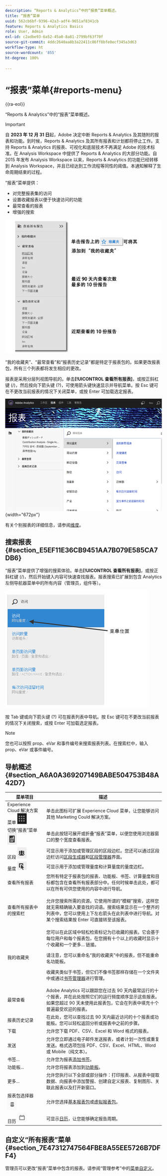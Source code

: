 ```yaml
---
description: “Reports & Analytics”中的“报表”菜单概述。
title: “报表”菜单
uuid: 562cb6bf-9396-42a3-adf4-9651af8341cb
feature: Reports & Analytics Basics
role: User, Admin
exl-id: c2adbe93-6a52-45a0-8a81-2799bf63f70f
source-git-commit: 4ddc2640aa8b3a22411c86ff8bfe0ecf345a3d63
workflow-type: ht
source-wordcount: '855'
ht-degree: 100%

---
```


# “报表”菜单{#reports-menu}

{{ra-eol}}

“Reports &amp; Analytics”中的“报表”菜单概述。

>[!IMPORTANT]
>自 **2023 年 12 月 31 日**&#x200B;起，Adobe 决定中断 Reports &amp; Analytics 及其随附的报表和功能。到时候，Reports &amp; Analytics 及其所有报表和计划都将停止工作。支持 Reports &amp; Analytics 的报表、可视化和底层技术不再满足 Adobe 的技术标准。在 Analysis Workspace 中提供了 Reports &amp; Analytics 的大部分功能。自 2015 年发布 Analysis Workspace 以来，Reports &amp; Analytics 的功能已经转移到 Analysis Workspace，并且已经达到工作流程等同性的阈值。本通知解释了生命周期结束的过程。

“报表”菜单提供：

* 对完整报表集的访问
* 设置收藏报表以便于快速访问的功能
* 最常查看的报表
* 增强的搜索

![](assets/menu-mainnav.png)

“我的收藏夹”、“最常查看”和“报表历史记录”都是特定于报表包的。如果更改报表包，所有三个列表都将发生相应的更改。

报表是采用分层列视图导航的。单击&#x200B;**[!UICONTROL 查看所有报表]**，或按正斜杠键 (/)，然后按向下箭头键 (?)，可使用箭头键快速显示并导航菜单。按 Esc 键可在不更改当前报表的情况下关闭菜单，或按 Enter 可加载选定报表。

![](assets/reports-landing.png){width=&quot;672px&quot;}

有关个别报表的详细信息，请参阅[维度](/help/components/dimensions/overview.md)。

## 搜索报表 {#section_E5EF11E36CB9451AA7B079E585CA7DB6}

“报表”菜单提供了增强的搜索体验。单击&#x200B;**[!UICONTROL 查看所有报表]**，或按正斜杠键 (/)，然后开始键入内容可快速查找报表。报表搜索已扩展到包含 Analytics 左侧导航器菜单中的所有内容（管理员，组件等）。

![](assets/menu-search.png)

按 Tab 键或向下箭头键 (?) 可在报表列表中导航。按 Esc 键可在不更改当前报表的情况下关闭搜索，或按 Enter 可加载选定报表。

>[!NOTE]
>
>您也可以按照 prop、eVar 和事件编号来搜索报表列表。在搜索栏中，输入 prop、eVar 或事件编号。

## 导航概述 {#section_A6A0A369207149BABE504753B48A42D7}

<table id="table_3BA295966BBC4C94ABDC3718D1894698"> 
 <thead> 
  <tr> 
   <th colname="col1" class="entry"> 菜单项目 </th> 
   <th colname="col2" class="entry"> 描述 </th> 
  </tr>
 </thead>
 <tbody> 
  <tr> 
   <td colname="col1">Experience Cloud 解决方案菜单 <img placement="inline"  src="assets/mc-icon.png" width="30px" id="image_B75D0F6991F74389A77068D999C9A910" /> </td> 
   <td colname="col2"> 单击此图标可扩展 Experience Cloud 菜单，让您能够访问其他 Marketing Could 解决方案。 </td> 
  </tr> 
  <tr> 
   <td colname="col1">切换“报表”菜单 <img placement="inline"  src="assets/toggle_icon.png" id="image_32296B71E82C4694821D99867305F5FE" width="30px" /> </td> 
   <td colname="col2"> 单击此按钮可展开或折叠“报表”菜单，以便您使用浏览器窗口的整个宽度查看报表。 </td> 
  </tr> 
  <tr> 
   <td colname="col1"><span class="uicontrol">区段 <img placement="inline"  src="assets/segment_icon.png" width="30px" id="image_6BF461356C8640EA8E93B74092320E91" /></span> </td> 
   <td colname="col2">可显示用于添加或管理区段的区段边栏。您还可以通过区段边栏访问<a href="/help/components/segmentation/segmentation-workflow/seg-build.md"  >区段生成器</a>和<a href="https://experienceleague.adobe.com/docs/analytics/components/segmentation/segmentation-workflow/seg-manage.html"  >区段管理器</a>界面。 </td> 
  </tr> 
  <tr> 
   <td colname="col1"><span class="uicontrol">量度 <img placement="inline"  src="assets/metrics_icon.png" width="30px" id="image_88620CB8A9CC4BC3BE4CE30BDA727512" /></span> </td> 
   <td colname="col2"> 可显示用于添加或管理量度和计算量度的量度边栏。 </td> 
  </tr> 
  <tr> 
   <td colname="col1"><span class="uicontrol"> 查看所有报表</span> </td> 
   <td colname="col2">您所有特定于报表包的报表、功能板、书签、计算量度和目标都包含在<span class="uicontrol">查看所有报表</span>部分中。任何时候单击此处，都可以在所有可供您使用的内容中进行导航。 </td> 
  </tr> 
  <tr> 
   <td colname="col1"><span class="uicontrol">查看所有报表</span>中的搜索栏 </td> 
   <td colname="col2"> <p> 允许您搜索所需的资源。它使用所谓的“模糊”搜索，这样您就无需精确输入要查找的词语。搜索结果显示在一个整齐的列表中，您可以使用上下左右箭头在此列表中进行导航。对某个搜索结果按 <span class="uicontrol">Enter</span> 可直接转至该报表。 </p> </td> 
  </tr> 
  <tr> 
   <td colname="col1"><span class="uicontrol">我的收藏夹</span> </td> 
   <td colname="col2">您可以在此区域中轻松检索标记为<span class="uicontrol">已收藏</span>的报表。它会基于每位用户和每个报表包，在您拥有十个以上的收藏时显示十个收藏和一个<span class="uicontrol">更多...</span> 链接。 <p>请注意，您可以重命名“我的收藏夹”中的报表，但不能重命名功能板。 </p> <p>收藏夹类似于书签，但它们不像书签那样存储在一个文件夹中或通过<a href="/help/analyze/reports-analytics/bookmarks.md"  >书签管理器</a>进行管理。 </p> </td> 
  </tr> 
  <tr> 
   <td colname="col1"><span class="uicontrol"> 最常查看</span> </td> 
   <td colname="col2"> Adobe Analytics 可以跟踪您在过去 90 天内最常运行的十个报表，并在此处按照它们的运行频度顺序显示这些报表。如果您超过 90 天未使用此报表包，它会在列表中填充十个普遍最受欢迎的报表。 </td> 
  </tr> 
  <tr> 
   <td colname="col1"><span class="uicontrol"> 报表历史记录</span> </td> 
   <td colname="col2"> 在此处，您可以查找过去 90 天内最近访问的十个报表或功能板。您可以轻松返回分析或报表中之前的步骤。 </td> 
  </tr> 
  <tr> 
   <td colname="col1"><span class="uicontrol"> 下载</span> </td> 
   <td colname="col2">允许您下载 PDF、CSV、Excel 和 Word 格式的报表。 </td> 
  </tr> 
  <tr> 
   <td colname="col1"><span class="uicontrol"> 发送</span> </td> 
   <td colname="col2">允许您立即通过电子邮件发送报表，或者计划一次性或重复发送。格式选项包括 PDF、CSV、Excel、HTML、Word 或 Mobile（纯文本）。</td> 
  </tr> 
  <tr> 
   <td colname="col1"><span class="uicontrol"> 书签...</span> </td> 
   <td colname="col2">允许您为报表<a href="/help/analyze/reports-analytics/bookmarks.md"  >添加书签</a>。 </td> 
  </tr> 
  <tr> 
   <td colname="col1"><span class="uicontrol"> 功能板</span>... </td> 
   <td colname="col2">允许您将报表添加到<a href="/help/analyze/reports-analytics/dashboard.md"  >功能板</a>。 </td> 
  </tr> 
  <tr> 
   <td colname="col1"><span class="uicontrol"> 更多...</span> </td> 
   <td colname="col2"> 允许您执行以下全部或部分操作：打印报表、从报表中提取数据、向报表中添加警报、创建自定义报表、复制图形、关联此报表以及打开新窗口。 </td> 
  </tr> 
  <tr> 
   <td colname="col1">报表包选择器 <img placement="inline"  src="assets/report-suite-selector.png" width="30px" id="image_9F64944D46574B2AA38D81A7C82C4AC4" /> </td> 
   <td colname="col2">允许您选择<a href="https://experienceleague.adobe.com/docs/analytics/admin/manage-report-suites/report-suites-admin.html"  >基本报表包</a>或<a href="https://experienceleague.adobe.com/docs/analytics/components/virtual-report-suites/vrs-about.html"  >虚拟报表包</a>。 </td> 
  </tr> 
  <tr> 
   <td colname="col1">日历 <img placement="inline"  src="assets/calendar-icon.png" width="30px" id="image_C5E4F87F964C4C3E98496D38A1123502" /> </td> 
   <td colname="col2">可显示<a href="/help/analyze/reports-analytics/overview/report-overview.md#section_8C6C4AD84D9043E8ABD53FF8F645AAB1"  >日历</a>，让您能够确定报告周期。 </td> 
  </tr> 
 </tbody> 
</table>

## 自定义“所有报表”菜单 {#section_7E47312747564FBE8A55EE5726B7DFF4}

管理员可以更改“报表”菜单中包含的报表。请参阅“管理参考”中的[菜单自定义](https://experienceleague.adobe.com/docs/analytics/admin/admin-tools/customize-menus.html)。
